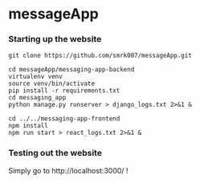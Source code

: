 # messageApp

### Starting up the website

```
git clone https://github.com/smrk007/messageApp.git

cd messageApp/messaging-app-backend
virtualenv venv
source venv/bin/activate
pip install -r requirements.txt
cd messaging_app
python manage.py runserver > django_logs.txt 2>&1 &

cd ../../messaging-app-frontend
npm install
npm run start > react_logs.txt 2>&1 &
```

### Testing out the website

Simply go to http://localhost:3000/ !
